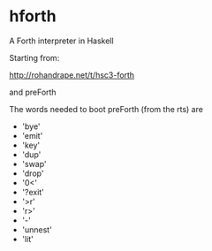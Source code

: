 # hforth
A Forth interpreter in Haskell

Starting from:

http://rohandrape.net/t/hsc3-forth


and preForth



The words needed to boot preForth (from the rts) are

- 'bye'
- 'emit'
- 'key'
- 'dup'
- 'swap'
- 'drop'
- '0<'
- '?exit'
- '>r'
- 'r>'
- '-'
- 'unnest'
- 'lit'

